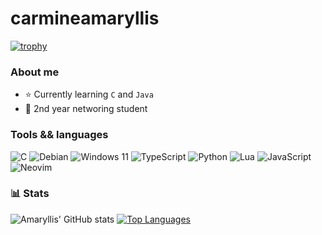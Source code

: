 # carmineamaryllis

[![trophy](https://github-profile-trophy.vercel.app/?username=carmineamaryllis&theme=monokai)](https://github.com/ryo-ma/github-profile-trophy)

### About me
- ⭐ Currently learning ``C`` and ``Java``
- 💉 2nd year networing student

### Tools && languages
<!-- Language badges -->

![C](https://img.shields.io/badge/c-%2300599C.svg?style=for-the-badge&logo=c&logoColor=white&color=1A1B26)
![Debian](https://img.shields.io/badge/Debian-D70A53?style=for-the-badge&logo=debian&logoColor=white&color=1A1B26)
![Windows 11](https://img.shields.io/badge/Windows%2011-%230079d5.svg?style=for-the-badge&logo=Windows%2011&logoColor=white&color=1A1B26)
![TypeScript](https://img.shields.io/badge/typescript-%23007ACC.svg?style=for-the-badge&logo=typescript&logoColor=white&color=1A1B26)
![Python](https://img.shields.io/badge/python-3670A0?style=for-the-badge&logo=python&logoColor=white&color=1A1B26)
![Lua](https://img.shields.io/badge/lua-%232C2D72.svg?style=for-the-badge&logo=lua&logoColor=white&color=1A1B26)
![JavaScript](https://img.shields.io/badge/javascript-%23323330.svg?style=for-the-badge&logo=javascript&logoColor=white&color=1A1B26)
![Neovim](https://img.shields.io/badge/NeoVim-%2357A143.svg?&style=for-the-badge&logo=neovim&logoColor=white&color=1A1B26)

### 📊 Stats

![Amaryllis' GitHub stats](https://github-readme-stats.vercel.app/api?username=carmineamaryllis&show_icons=true&theme=tokyonight)
[![Top Languages](https://github-readme-stats.vercel.app/api/top-langs/?username=carmineamaryllis&layout=compact&theme=tokyonight)](https://github.com/anuraghazra/github-readme-stats)





